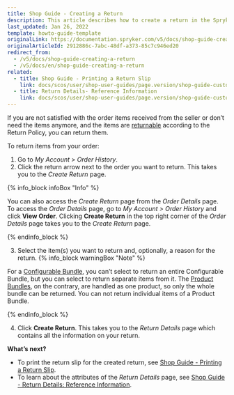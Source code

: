 ```yaml
---
title: Shop Guide - Creating a Return
description: This article describes how to create a return in the Spryker Storefront.
last_updated: Jan 26, 2022
template: howto-guide-template
originalLink: https://documentation.spryker.com/v5/docs/shop-guide-creating-a-return
originalArticleId: 2912886c-7abc-48df-a373-85c7c946ed20
redirect_from:
  - /v5/docs/shop-guide-creating-a-return
  - /v5/docs/en/shop-guide-creating-a-return
related:
  - title: Shop Guide - Printing a Return Slip
    link: docs/scos/user/shop-user-guides/page.version/shop-guide-customer-account/shop-guide-returns-management/shop-guide-printing-a-return-slip.html
  - title: Return Details- Reference Information
    link: docs/scos/user/shop-user-guides/page.version/shop-guide-customer-account/references/return-details-reference-information.html
---
```


If you are not satisfied with the order items received from the seller or don’t need the items anymore, and the items are [returnable](/docs/scos/user/features/{{page.version}}/return-management-feature-overview/return-management-feature-overview.html) according to the Return Policy, you can return them.

To return items from your order:

1. Go to *My Account > Order History*.
2. Click the return arrow next to the order you want to return. This takes you to the *Create Return* page.

{% info_block infoBox "Info" %}

You can also access the *Create Return* page from the *Order Details* page. To access the *Order Details* page, go to  *My Account > Order History* and click **View Order**. Clicking **Create Return** in the top right corner of the *Order Details* page takes you to the *Create Return* page.

{% endinfo_block %}

3. Select the item(s) you want to return and, optionally, a reason for the return.
{% info_block warningBox "Note" %}

For a [Configurable Bundle](/docs/scos/user/features/{{page.version}}/configurable-bundle-feature-overview.html), you can’t select to return an entire Configurable Bundle, but you can select to return separate items from it.
The [Product Bundles](/docs/scos/user/features/{{page.version}}/product-information-management/product-bundles.html), on the contrary, are handled as one product, so only the whole bundle can be returned. You can not return individual items of a Product Bundle.

{% endinfo_block %}

4. Click **Create Return**. This takes you to the *Return Details* page which contains all the information on your return.

**What’s next?**

* To print the return slip for the created return, see [Shop Guide - Printing a Return Slip](/docs/scos/user/shop-user-guides/{{page.version}}/shop-guide-customer-account/shop-guide-returns-management/shop-guide-printing-a-return-slip.html).
* To learn about the attributes of the *Return Details* page, see [Shop Guide - Return Details: Reference Information](/docs/scos/user/shop-user-guides/{{page.version}}/shop-guide-customer-account/references/return-details-reference-information.html).
